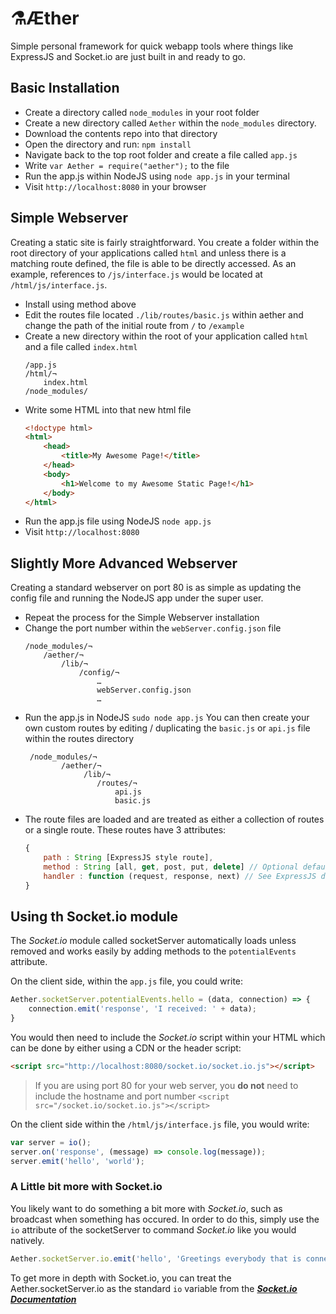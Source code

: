 # ⚗Æther
Simple personal framework for quick webapp tools where things like ExpressJS and Socket.io
are just built in and ready to go.

## Basic Installation
+ Create a directory called `node_modules` in your root folder
+ Create a new directory called `Aether` within the `node_modules` directory.
+ Download the contents repo into that directory
+ Open the directory and run: `npm install`
+ Navigate back to the top root folder and create a file called `app.js`
+ Write `var Aether = require("aether");` to the file
+ Run the app.js within NodeJS using `node app.js` in your terminal
+ Visit `http://localhost:8080` in your browser

## Simple Webserver
Creating a static site is fairly straightforward. You create a folder within the root directory of your applications called `html` and unless there is a matching route defined, the file is able to be directly accessed. As an example, references to `/js/interface.js` would be located at `/html/js/interface.js`.
+ Install using method above
+ Edit the routes file located `./lib/routes/basic.js` within aether and change the path of the initial route from `/` to `/example`
+ Create a new directory within the root of your application called `html` and a file called `index.html`
   ```
   /app.js
   /html/¬
       index.html
   /node_modules/
   ```
+ Write some HTML into that new html file
   ```html
   <!doctype html>
   <html>
       <head>
           <title>My Awesome Page!</title>
       </head>
       <body>
           <h1>Welcome to my Awesome Static Page!</h1>
       </body>
   </html>
   ```
+ Run the app.js file using NodeJS ``` node app.js ```
+ Visit `http://localhost:8080`

## Slightly More Advanced Webserver
Creating a standard webserver on port 80 is as simple as updating the config file and running the NodeJS app under the super user.
+ Repeat the process for the Simple Webserver installation
+ Change the port number within the `webServer.config.json` file
   ```
   /node_modules/¬
       /aether/¬
           /lib/¬
               /config/¬
                   …
                   webServer.config.json
                   …
   ```
+ Run the app.js in NodeJS `sudo node app.js`
   You can then create your own custom routes by editing / duplicating the `basic.js` or `api.js` file within the routes directory
   ```
    /node_modules/¬
           /aether/¬
                /lib/¬
                   /routes/¬
                       api.js
                       basic.js
   ```
+ The route files are loaded and are treated as either a collection of routes or a single route. These routes have 3 attributes:
   ```JavaScript
   {
       path : String [ExpressJS style route],
       method : String [all, get, post, put, delete] // Optional defaults to “all”,
       handler : function (request, response, next) // See ExpressJS documentation for details https://expressjs.com/en/guide/routing.html
   }
   ```

## Using th Socket.io module
The *Socket.io* module called socketServer automatically loads unless removed and works easily by adding methods to the `potentialEvents` attribute.

On the client side, within the `app.js` file, you could write:
```JavaScript
Aether.socketServer.potentialEvents.hello = (data, connection) => {
    connection.emit('response', 'I received: ' + data);
}
```
You would then need to include the *Socket.io* script within your HTML which can be done by either using a CDN or the header script:
```html
<script src="http://localhost:8080/socket.io/socket.io.js"></script>
```
> If you are using port 80 for your web server, you **do not** need to include the hostname and port number `<script src="/socket.io/socket.io.js"></script>`

On the client side within the `/html/js/interface.js` file, you would write:
```JavaScript
var server = io();
server.on('response', (message) => console.log(message));
server.emit('hello', 'world');
```
### A Little bit more with Socket.io
You likely want to do something a bit more with *Socket.io*, such as broadcast when something has occured. In order to do this, simply use the `io` attribute of the socketServer to command *Socket.io* like you would natively.
```JavaScript
Aether.socketServer.io.emit('hello', 'Greetings everybody that is connected!');
```
To get more in depth with Socket.io, you can treat the Aether.socketServer.io as the standard `io` variable from the [**_Socket.io Documentation_**](http://socket.io/docs/)